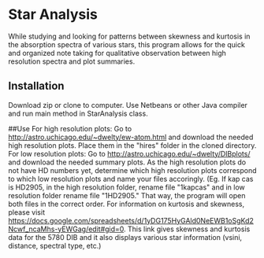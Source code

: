 # Star Analysis
While studying and looking for patterns between skewness and kurtosis in the absorption spectra of various stars, this program allows for the quick and organized note taking for qualitative observation between high resolution spectra and plot summaries. 

## Installation
Download zip or clone to computer. Use Netbeans or other Java compiler and run main method in StarAnalysis class.

##Use
For high resolution plots: Go to http://astro.uchicago.edu/~dwelty/ew-atom.html and download the needed high resolution plots. Place them in the "hires" folder in the cloned directory. 
For low resolution plots: Go to http://astro.uchicago.edu/~dwelty/DIBplots/ and download the needed summary plots. As the high resolution plots do not have HD numbers yet, determine which high resolution plots correspond to which low resolution plots and name your files accoringly. (Eg. If kap cas is HD2905, in the high resolution folder, rename file "1kapcas" and in low resolution folder rename file "1HD2905." That way, the program will open both files in the correct order. For information on kurtosis and skewness, please visit https://docs.google.com/spreadsheets/d/1yDG175HyGAld0NeEWB1oSgKd2Ncwf_ncaMhs-yEWGag/edit#gid=0. This link gives skewness and kurtosis data for the 5780 DIB and it also displays various star information (vsini, distance, spectral type, etc.)
